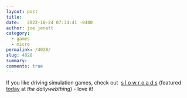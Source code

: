 ```yaml
---
layout: post
title:  
date:   2022-10-24 07:34:41 -0400
author: joe jenett
category:
  - games
  - micro
permalink: /4028/
slug: 4028
summary:
comments: true
---
```

If you like driving simulation games, check out &nbsp;<a href="https://slowroads.io/">s l o w r o a d s</a> (featured <a href="https://the.dailywebthing.com/endless-driving-zen-in-your-browser/">today</a> at <em>the dailywebthing</em>) - love it!


<a href="https://fed.brid.gy/"></a>
